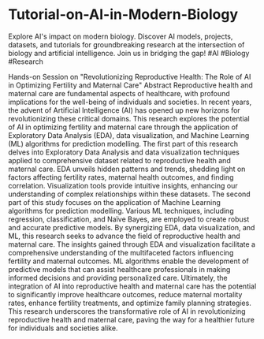 # Tutorial-on-AI-in-Modern-Biology
 Explore AI's impact on modern biology. Discover AI models, projects, datasets, and tutorials for groundbreaking research at the intersection of biology and artificial intelligence. Join us in bridging the gap! #AI #Biology #Research

Hands-on Session on
"Revolutionizing Reproductive Health: The Role of AI in Optimizing Fertility and Maternal Care"
Abstract
Reproductive health and maternal care are fundamental aspects of healthcare, with profound implications for the well-being of individuals and societies. In recent years, the advent of Artificial Intelligence (AI) has opened up new horizons for revolutionizing these critical domains. This research explores the potential of AI in optimizing fertility and maternal care through the application of Exploratory Data Analysis (EDA), data visualization, and Machine Learning (ML) algorithms for prediction modelling.
The first part of this research delves into Exploratory Data Analysis and data visualization techniques applied to comprehensive dataset related to reproductive health and maternal care. EDA unveils hidden patterns and trends, shedding light on factors affecting fertility rates, maternal health outcomes, and finding correlation. Visualization tools provide intuitive insights, enhancing our understanding of complex relationships within these datasets.
The second part of this study focuses on the application of Machine Learning algorithms for prediction modelling. Various ML techniques, including regression, classification, and Naïve Bayes, are employed to create robust and accurate predictive models.
By synergizing EDA, data visualization, and ML, this research seeks to advance the field of reproductive health and maternal care. The insights gained through EDA and visualization facilitate a comprehensive understanding of the multifaceted factors influencing fertility and maternal outcomes. ML algorithms enable the development of predictive models that can assist healthcare professionals in making informed decisions and providing personalized care.
Ultimately, the integration of AI into reproductive health and maternal care has the potential to significantly improve healthcare outcomes, reduce maternal mortality rates, enhance fertility treatments, and optimize family planning strategies. This research underscores the transformative role of AI in revolutionizing reproductive health and maternal care, paving the way for a healthier future for individuals and societies alike.
